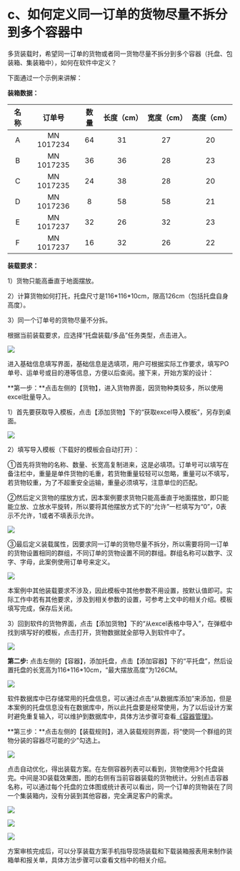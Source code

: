 # c、如何定义同一订单的货物尽量不拆分到多个容器中

多货装载时，希望同一订单的货物或者同一货物尽量不拆分到多个容器（托盘、包装箱、集装箱中），如何在软件中定义？

下面通过一个示例来讲解：

**装箱数据：**

| 名称 | 订单号 | 数量 | 长度（cm） | 宽度（cm） | 高度（cm） |
| :---: | :---: | :---: | :---: | :---: | :---: |
| A | MN 1017234 | 64 | 31 | 27 | 20 |
| B | MN 1017235 | 36 | 36 | 28 | 23 |
| C | MN 1017235 | 24 | 38 | 28 | 20 |
| D | MN 1017236 | 8 | 58 | 58 | 21 |
| E | MN 1017237 | 32 | 26 | 32 | 23 |
| F | MN 1017237 | 16 | 32 | 26 | 22 |

**装载要求：**

1）货物只能高垂直于地面摆放。

2）计算货物如何打托，托盘尺寸是116\*116\*10cm，限高126cm（包括托盘自身高度）。

3）同一个订单号的货物尽量不分拆。

根据当前装载要求，应选择“托盘装载/多品”任务类型，点击进入。

![](../../.gitbook/assets/0%20%2827%29.png)

进入基础信息填写界面，基础信息是选填项，用户可根据实际工作要求，填写PO单号、运单号或目的港等信息，方便以后查阅。接下来，开始方案的设计：

**第一步：**点击左侧的【货物】，进入货物界面，因货物种类较多，所以使用excel批量导入。

1）首先要获取导入模板，点击【添加货物】下的“获取excel导入模板”，另存到桌面。

![](../../.gitbook/assets/1%20%2825%29.png)

2）填写导入模板（下载好的模板会自动打开）：

①首先将货物的名称、数量、长宽高复制进来，这是必填项。订单号可以填写在备注栏中，重量是单件货物的毛重，若货物重量较轻可以忽略，重量可以不填写，若货物较重，为了不超重安全运输，重量必须填写，注意单位的匹配。

②然后定义货物的摆放方式，因本案例要求货物只能高垂直于地面摆放，即只能能立放、立放水平旋转，所以要将其他摆放方式下的“允许”一栏填写为“0”，0表示不允许，1或者不填表示允许。

![](../../.gitbook/assets/2%20%2826%29.png)

③最后定义装载属性，因要求同一订单的货物尽量不拆分，所以需要将同一订单的货物设置相同的群组，不同订单的货物设置不同的群组。群组名称可以数字、汉字、字母，此案例使用订单号来定义。

![](../../.gitbook/assets/3%20%2827%29.png)

本案例中其他装载要求不涉及，因此模板中其他参数不用设置，按默认值即可。实际工作中若有其他要求，涉及到相关参数的设置，可参考上文中的相关介绍。模板填写完成，保存后关闭。

3）回到软件的货物界面，点击【添加货物】下的“从excel表格中导入”，在弹框中找到填写好的模板，点击打开，货物数据就全部导入到软件中了。

![](../../.gitbook/assets/4%20%2826%29.png)

**第二步:** 点击左侧的【容器】，添加托盘，点击【添加容器】下的“平托盘”，然后设置托盘的长宽高为116\*116\*10cm，“最大摆放高度”为126CM。

![](../../.gitbook/assets/5%20%2825%29.png)

软件数据库中已存储常用的托盘信息，可以通过点击“从数据库添加”来添加，但是本案例的托盘信息没有在数据库中，所以此托盘要是经常使用，为了以后设计方案时避免重复输入，可以维护到数据库中，具体方法步骤可查看[《容器管理》]()。

**第三步：**点击左侧的【装载规则】，进入装载规则界面，将“使同一个群组的货物分装的容器尽可能的少”勾选上。

![](../../.gitbook/assets/6%20%2820%29.png)

点击自动优化，得出装载方案。在左侧容器列表可以看到，货物使用3个托盘装完。中间是3D装载效果图，图的右侧有当前容器装载的货物统计。分别点击容器名称，可以通过每个托盘的立体图或统计表可以看出，同一个订单的货物装在了同一个集装箱内，没有分装到其他容器，完全满足客户的需求。

![](../../.gitbook/assets/7%20%2817%29.png)

![](../../.gitbook/assets/8%20%2813%29.png)

![](../../.gitbook/assets/9%20%2810%29.png)

方案审核完成后，可以分享装载方案手机指导现场装载和下载装箱报表用来制作装箱单和报关单，具体方法步骤可以查看文档中的相关介绍。

